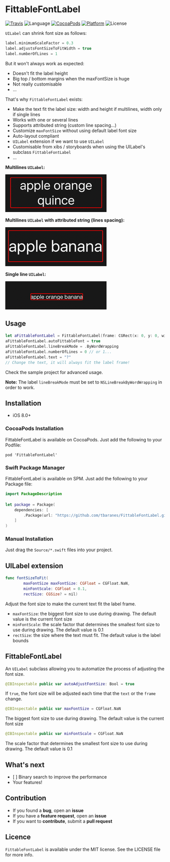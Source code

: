 # FittableFontLabel

[![Travis](https://img.shields.io/travis/tbaranes/FittableFontLabel.svg)](https://travis-ci.org/tbaranes/FittableFontLabel)
![Language](https://img.shields.io/badge/language-Swift%202.2-orange.svg)
[![CocoaPods](https://img.shields.io/cocoapods/v/FittableFontLabel.svg?style=flat)](https://github.com/tbaranes/FittableFontLabel)
[![Platform](https://img.shields.io/cocoapods/p/FittableFontLabel.svg?style=flat)](http://cocoadocs.org/docsets/FittableFontLabel)
![License](https://img.shields.io/github/license/tbaranes/FittableFontLabel?style=flat)

`UILabel` can shrink font size as follows:

```swift
label.minimumScaleFactor = 0.3
label.adjustsFontSizeToFitWidth = true
label.numberOfLines = 1
```

But it won't always work as expected: 

- Doesn't fit the label height
- Big top / bottom margins when the maxFontSize is huge
- Not really customisable
- ...

That's why `FittableFontLabel` exists:

- Make the text fit the label size: width and height if multilines, width only if single lines
- Works with one or several lines
- Supports attributed string (custom line spacing...)
- Customize `maxFontSize` without using default label font size
- Auto-layout compliant
- `UILabel` extension if we want to use `UILabel`
- Customisable from xibs / storyboards when using the UILabel's subclass `FittableFontLabel`
- ...

**Multilines `UILabel`:**

![](./assets/demo.gif)

**Multilines `UILabel` with attributed string (lines spacing):**

![](./assets/demo_attributed.gif)

**Single line `UILabel`:**

![](./assets/demo_single_line.gif)

## Usage

```swift
let aFittableFontLabel = FittableFontLabel(frame: CGRect(x: 0, y: 0, width: 300, height: 100))
aFittableFontLabel.autoFittableFont = true
aFittableFontLabel.lineBreakMode = .ByWordWrapping
aFittableFontLabel.numberOfLines = 0 // or 1...
aFittableFontLabel.text = "?"
// Change the text, it will always fit the label frame!
```

Check the sample project for advanced usage.

**Note:** The label `lineBreakMode` must be set to `NSLineBreakByWordWrapping` in order to work.

## Installation

- iOS 8.0+

### CocoaPods Installation

FittableFontLabel is available on CocoaPods. Just add the following to your Podfile:

```
pod 'FittableFontLabel'
```

### Swift Package Manager

FittableFontLabel is available on SPM. Just add the following to your Package file:

```swift
import PackageDescription

let package = Package(
    dependencies: [
        .Package(url: "https://github.com/tbaranes/FittableFontLabel.git", majorVersion: 1)
    ]
)
```

### Manual Installation

Just drag the `Source/*.swift` files into your project.


## UILabel extension

```swift
func fontSizeToFit(
		maxFontSize maxFontSize: CGFloat = CGFloat.NaN, 
		minFontScale: CGFloat = 0.1, 
		rectSize: CGSize? = nil)
```

Adjust the font size to make the current text fit the label frame.

- `maxFontSize`: the biggest font size to use during drawing. The default value is the current font size
- `minFontScale`: the scale factor that determines the smallest font size to use during drawing. The default value is 0.1
- `rectSize`: the size where the text must fit. The default value is the label bounds

## FittableFontLabel

An `UILabel` subclass allowing you to automatize the process of adjusting the font size.

```swift
@IBInspectable public var autoAdjustFontSize: Bool = true
```

If `true`, the font size will be adjusted each time that the `text` or the `frame` change.

```swift
@IBInspectable public var maxFontSize = CGFloat.NaN
```

The biggest font size to use during drawing. The default value is the current font size

```swift
@IBInspectable public var minFontScale = CGFloat.NaN
```

The scale factor that determines the smallest font size to use during drawing. The default value is 0.1

## What's next

- [ ] Binary search to improve the performance
- Your features!

## Contribution

- If you found a **bug**, open an **issue**
- If you have a **feature request**, open an **issue**
- If you want to **contribute**, submit a **pull request**

## Licence

`FittableFontLabel` is available under the MIT license. See the LICENSE file for more info.

